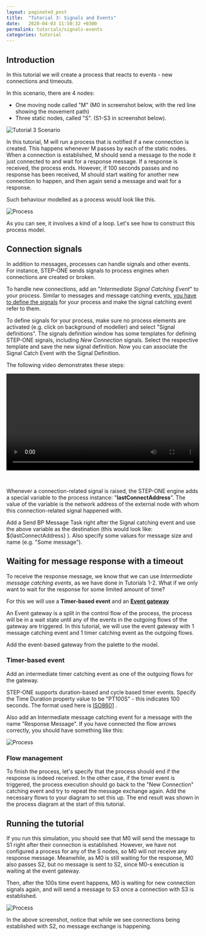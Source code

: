 ```yaml
---
layout: paginated_post
title:  "Tutorial 3: Signals and Events"
date:   2020-04-03 11:50:32 +0300
permalink: tutorials/signals-events
categories: tutorial
---
```


## Introduction
In this tutorial we will create a process that reacts to events - new connections and timeouts.

In this scenario, there are 4 nodes:

* One moving node called "M" (M0 in screenshot below, with the red line showing the movement path)
* Three static nodes, called "S". (S1-S3 in screenshot below).

![Tutorial 3 Scenario](https://kodu.ut.ee/~jaks/public/step-one/wiki-media/tut3/scenario.png)

In this tutorial, M will run a process that is notified if a new connection is created. This happens whenever M passes by each of the static nodes. When a connection is established, M should send a message to the node it just connected to and wait for a response message. If a response is received, the process ends. However, if 100 seconds passes and no response has been received, M should start waiting for another new connection to happen, and then again send a message and wait for a response.

Such behaviour modelled as a process would look like this. 

![Process](https://kodu.ut.ee/~jaks/public/step-one/wiki-media/tut3/process.png)

As you can see, it involves a kind of a loop. Let's see how to construct this process model.

## Connection signals

In addition to messages, processes can handle signals and other events. For instance, STEP-ONE sends signals to process engines when connections are created or broken.

To handle new connections, add an "*Intermediate Signal Catching Event*" to your process. Similar to messages and message catching events, <u>you have to define the signals</u> for your process and make the signal catching event refer to them.

To define signals for your process, make sure no process elements are activated (e.g. click on background of modeller) and select "Signal definitions". The signals definition window has some templates for defining STEP-ONE signals, including *New Connection* signals. Select the respective template and save the new signal definition. Now you can associate the Signal Catch Event with the Signal Definition.

The following video demonstrates these steps:

<div class="myvideo">
       <video  style="display:block; width:100%; height:auto;" autoplay controls loop="loop">
           <source src="https://kodu.ut.ee/~jaks/public/step-one/wiki-media/tut3/define_signals.webm" type="video/webm" />
       </video>
    </div>


​	

Whenever a connection-related signal is raised, the STEP-ONE engine adds a special variable to the process instance: "**lastConnectAddress**". The value of the variable is the network address of the external node with whom this connection-related signal happened with.

Add a Send BP Message Task right after the Signal catching event and use the above variable as the destination (this would look like: ${lastConnectAddress} ). Also specify some values for message size and name (e.g. "Some message").

## Waiting for message response with a timeout

To receive the response message, we know that we can use *Intermediate message catching events*, as we have done in Tutorials 1-2. What if we only want to wait for the response for some limited amount of time?

For this we will use a **Timer-based event** and an **[Event gateway](https://flowable.com/open-source/docs/bpmn/ch07b-BPMN-Constructs/#event-based-gateway)**

An Event gateway is a split in the control flow of the process, the process will be in a wait state until any of the events in the outgoing flows of the gateway are triggered. In this tutorial, we will use the event gateway with 1 message catching event and 1 timer catching event as the outgoing flows. 

Add the event-based gateway from the palette to the model.



### Timer-based event

Add an intermediate timer catching event as one of the outgoing flows for the gateway. 

STEP-ONE supports duration-based and cycle based timer events. Specify the Time Duration property value to be "PT100S" - this indicates 100 seconds. The format used here is [ISO8601](https://en.wikipedia.org/wiki/ISO_8601#Durations) .

Also add an Intermediate message catching event for a message with the name "Response Message". If you have connected the flow arrows correctly, you should have something like this:



![Process](https://kodu.ut.ee/~jaks/public/step-one/wiki-media/tut3/eventgateway.png)

### Flow management

To finish the process, let's specify that the process should end if the response is indeed received. In the other case, if the timer event is triggered, the process execution should go back to the "New Connection" catching event and try to repeat the message exchange again. Add the necessary flows to your diagram to set this up. The end result was shown in the process diagram at the start of this tutorial.



## Running the tutorial

If you run this simulation, you should see that M0 will send the message to S1 right after their connection is established. However, we have not configured a process for any of the S nodes, so M0 will not receive any response message. Meanwhile, as M0 is still waiting for the response, M0 also passes S2, but no message is sent to S2, since M0-s execution is waiting at the event gateway.

Then, after the 100s time event happens, M0 is waiting for new connection signals again, and will send a message to S3 once a connection with S3 is established.

![Process](https://kodu.ut.ee/~jaks/public/step-one/wiki-media/tut3/event_log.png)

In the above screenshot, notice that while we see connections being established with S2, no message exchange is happening.